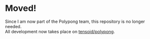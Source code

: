 <h1>Moved!</h1>
<p>
  Since I am now part of the Polypong team, this repository is no longer needed.<br>
  All development now takes place on <a href="https://github.com/tensoid/polypong">tensoid/polypong</a>.
</p>